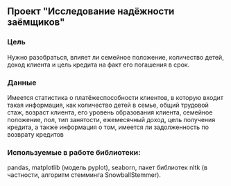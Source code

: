 ## Проект "Исследование надёжности заёмщиков"
### Цель
Нужно разобраться, влияет ли семейное положение, количество детей, доход клиента и цель кредита на факт его погашения в срок.
### Данные
Имеется статистика о платёжеспособности клиентов, в которую входит такая информация, как количество детей в семье, общий трудовой стаж, возраст клиента, его уровень образования клиента, семейное положение, пол, тип занятости, ежемесячный доход, цель получения кредита, а также информация о том, имеется ли задолженность по возврату кредитов
### Используемые в работе библиотеки:
pandas, matplotlib (модель pyplot), seaborn, пакет библиотек nltk (в частности, алгоритм стемминга SnowballStemmer).


